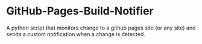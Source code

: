 # GitHub-Pages-Build-Notifier
A python script that monitors change to a github pages site (or any site) and sends a custom notification when a change is detected.
